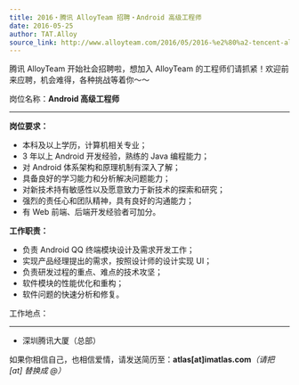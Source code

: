 ```yaml
---
title: 2016・腾讯 AlloyTeam 招聘・Android 高级工程师
date: 2016-05-25
author: TAT.Alloy
source_link: http://www.alloyteam.com/2016/05/2016-%e2%80%a2-tencent-alloyteam-recruitment-%c2%b7-android-engineer/
---
```


腾讯 AlloyTeam 开始社会招聘啦，想加入 AlloyTeam 的工程师们请抓紧！欢迎前来应聘，机会难得，各种挑战等着你～～

岗位名称：**Android 高级工程师**  

* * *

**岗位要求：**

-   本科及以上学历，计算机相关专业；
-   3 年以上 Android 开发经验，熟练的 Java 编程能力；
-   对 Android 体系架构和原理机制有深入了解；
-   具备良好的学习能力和分析解决问题能力；
-   对新技术持有敏感性以及愿意致力于新技术的探索和研究；
-   强烈的责任心和团队精神，具有良好的沟通能力；
-   有 Web 前端、后端开发经验者可加分。

**工作职责：**

-   负责 Android QQ 终端模块设计及需求开发工作；
-   实现产品经理提出的需求，按照设计师的设计实现 UI；
-   负责研发过程的重点、难点的技术攻坚；
-   软件模块的性能优化和重构；
-   软件问题的快速分析和修复。

工作地点：  

* * *

-   深圳腾讯大厦（总部）

如果你相信自己，也相信爱情，请发送简历至：**atlas\[at]imatlas.com**_（请把 \[at] 替换成 @）_